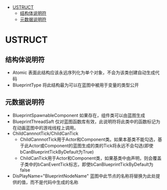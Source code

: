- [USTRUCT](#ustruct)
  - [结构体说明符](#结构体说明符)
  - [元数据说明符](#元数据说明符)

# USTRUCT
## 结构体说明符
* Atomic 
  表面此结构应该永远序列化为单个对象，不会为该类创建自动生成代码
* BlueprintType
  将此结构最为可以在蓝图中被用于变量的类型公开
## 元数据说明符
* BlueprintSpawnableComponent
  如果存在，组件类可以由蓝图生成
* BlueprintThreadSaft
  仅对蓝图函数库有效，此说明符将此类中的函数标记为在动画蓝图中的游戏线程上调用。
* ChildCannnotTick/ChildCanTick
  * ChildCannnotTick用于Actor和Component类。如果本基类不能勾选，基于此Actor或Component的蓝图生成的类的Tick将永远不会勾选(即使bCanBlueprintTickByDefault为True)
  * ChildCanTick用于Actor和Component类，如果基类中由声明，则会覆盖子类中的bCanEventTick标志，即使bCanBlueprintTickByDefault为false
* DisPlayName="BlueprintNodeName"
  蓝图中此节点的名称将替换为此处提供的值，而不是代码中生成的名称